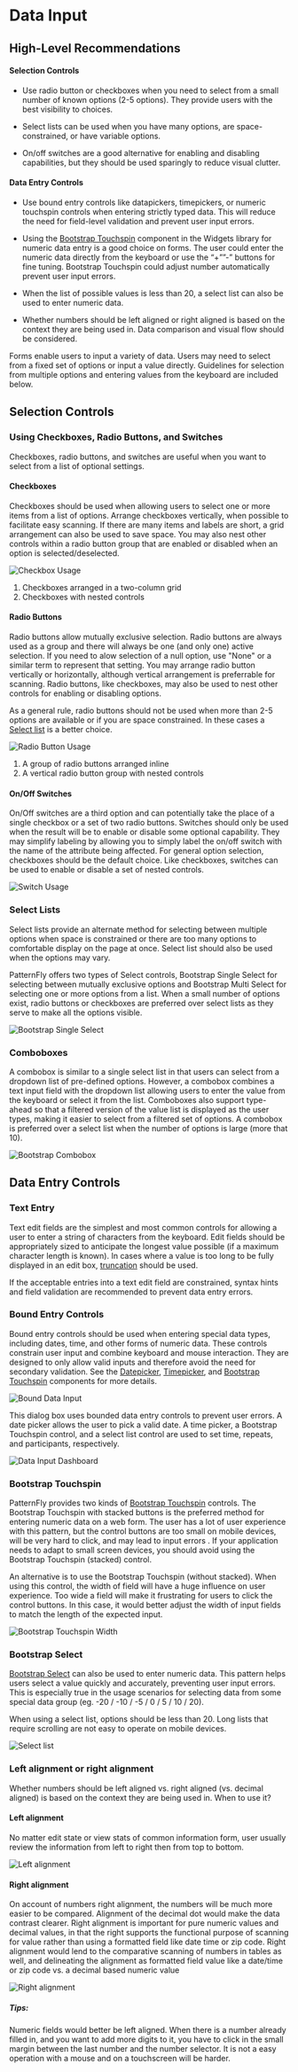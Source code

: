 # Data Input

## High-Level Recommendations
#### Selection Controls
* Use radio button or checkboxes when you need to select from a small number of known options (2-5 options).  They provide users with the best visibility to choices.

* Select lists can be used when you have many options, are space-constrained, or  have variable options.

* On/off switches are a good alternative for enabling and disabling capabilities, but they should be used sparingly to reduce visual clutter.

#### Data Entry Controls
* Use bound entry controls like datapickers, timepickers, or numeric touchspin  controls when entering strictly typed data.  This will reduce the need for field-level validation and prevent user input errors.

* Using the [Bootstrap Touchspin](http://www.patternfly.org/pattern-library/widgets/#bootstrap-touchspin) component in the Widgets library for numeric data entry is a good choice on forms. The user could enter the numeric data directly from the keyboard or use the “+””-” buttons for fine tuning. Bootstrap Touchspin could adjust number automatically prevent user input errors.

* When the list of possible values is less than 20, a select list can also be used to enter numeric data.

* Whether numbers should be left aligned or right aligned is based on the context they are being used in. Data comparison and visual flow should be considered.

Forms enable users to input a variety of data.  Users may need to select from a fixed set of options or input a value directly.  Guidelines for selection from multiple options and entering values from the keyboard are included below.

## Selection Controls

### Using Checkboxes, Radio Buttons, and Switches
Checkboxes, radio buttons, and switches are useful when you want to select from a list of optional settings.  

#### Checkboxes
Checkboxes should be used when allowing users to select one or more items from a list of options. Arrange checkboxes vertically, when possible to facilitate easy scanning.  If there are many items and labels are short, a grid arrangement can also be used to save space.  You may also nest other controls within a radio button group that are enabled or disabled when an option is selected/deselected.

![Checkbox Usage](img/data-input-checkboxes.png)
1. Checkboxes arranged in a two-column grid
2. Checkboxes with nested controls

#### Radio Buttons
Radio buttons allow mutually exclusive selection.  Radio buttons are always used as a group and there will always be one (and only one) active selection.  If you need to alow selection of a null option, use "None" or a similar term to represent that setting.  You may arrange radio button vertically or horizontally, although vertical arrangement is preferrable for scanning.  Radio buttons, like checkboxes, may also be used to nest other controls for enabling or disabling options.

As a general rule, radio buttons should not be used when more than 2-5 options are available or if you are space constrained.  In these cases a [Select list](#select-lists) is a better choice.

![Radio Button Usage](img/data-input-radio-buttons.png)
1. A group of radio buttons arranged inline
2. A vertical radio button group with nested controls

#### On/Off Switches
On/Off switches are a third option and can potentially take the place of a single checkbox or a set of two radio buttons.  Switches should only be used when the result will be to enable or disable some optional capability.  They may simplify labeling by allowing you to simply label the on/off switch with the name of the attribute being affected.  For general option selection, checkboxes should be the default choice.  Like checkboxes, switches can be used to enable or disable a set of nested controls.

![Switch Usage](img/data-input-switch.png)


### Select Lists
Select lists provide an alternate method for selecting between multiple options when space is constrained or there are too many options to comfortable display on the page at once.  Select list should also be used when the options may vary.

PatternFly offers two types of Select controls, Bootstrap Single Select for selecting between mutually exclusive options and Bootstrap Multi Select for selecting one or more options from a list.  When a small number of options exist, radio buttons or checkboxes are preferred over select lists as they serve to make all the options visible.

![Bootstrap Single Select](img/bootstrap-single-multi-select.png)

### Comboboxes
A combobox is similar to a single select list in that users can select from a dropdown list of pre-defined options.  However, a combobox combines a text input field with the dropdown list allowing users to enter the value from the keyboard or select it from the list.  Comboboxes also support type-ahead so that a filtered version of the value list is displayed as the user types, making it easier to select from a filtered set of options. A combobox is preferred over a select list when the number of options is large (more that 10).

![Bootstrap Combobox](img/bootstrap-combobox.png)


## Data Entry Controls

### Text Entry
Text edit fields are the simplest and most common controls for allowing a user to enter a string of characters from the keyboard.  Edit fields should be appropriately sized to anticipate the longest value possible (if a maximum character length is known).  In cases where a value is too long to be fully displayed in an edit box, [truncation](http://www.patternfly.org/styles/terminology-and-wording/#_) should be used.

If the acceptable entries into a text edit field are constrained, syntax hints and field validation are recommended to prevent data entry errors.

### Bound Entry Controls
Bound entry controls should be used when entering special data types, including dates, time, and other forms of numeric data.  These controls constrain user input and combine keyboard and mouse interaction.  They are designed to only allow valid inputs and therefore avoid the need for secondary validation.  See the [Datepicker](http://www.patternfly.org/pattern-library/forms-and-controls/datepicker/), [Timepicker](http://www.patternfly.org/pattern-library/forms-and-controls/timepicker/), and [Bootstrap Touchspin](http://www.patternfly.org/pattern-library/widgets/#bootstrap-touchspin) components for more details.

![Bound Data Input](img/data-input-bound-controls.png)

This dialog box uses bounded data entry controls to prevent user errors.  A date picker allows the user to pick a valid date.  A time picker, a Bootstrap Touchspin control, and a select list control are used to set time, repeats, and participants, respectively.

![Data Input Dashboard](img/data-input-dashboard.png)

### Bootstrap Touchspin
PatternFly provides two kinds of [Bootstrap Touchspin](http://www.patternfly.org/pattern-library/widgets/#bootstrap-touchspin) controls. The Bootstrap Touchspin with stacked buttons is the preferred method for entering numeric data on a web form. The user has a lot of user experience with this pattern, but the control buttons are too small on mobile devices,  will be very hard to click, and may lead to input errors . If your application needs to adapt to small screen devices, you should avoid using the  Bootstrap Touchspin (stacked) control.

An alternative is to use the Bootstrap Touchspin (without stacked). When using this control, the width of field will have a huge influence on user experience. Too wide a field will make it frustrating for users to click the control buttons. In this case, it would better adjust the width of input fields to match the length of the expected input.

![Bootstrap Touchspin Width](img/data-input-bootstrap-touchspin-width.png)

### Bootstrap Select
[Bootstrap Select]( http://www.patternfly.org/pattern-library/widgets/#bootstrap-select) can also be used to enter numeric data. This pattern helps users select a value quickly and accurately, preventing user input errors. This is especially true in the usage scenarios for selecting data from some special data group (eg. -20 / -10 / -5 / 0 / 5 / 10 / 20).

When using a select list, options should be less than 20. Long lists that require scrolling are not easy to operate on mobile devices.

![Select list](img/data-input-select-list.png)

### Left alignment or right alignment
Whether numbers should be left aligned vs. right aligned (vs. decimal aligned) is based on the context they are being used in. When to use it?

#### Left alignment
No matter edit state or view stats of common information form, user usually review the information from left to right then from top to bottom.

![Left alignment](img/left-alignment.png)

#### Right alignment
On account of numbers right alignment, the numbers will be much more easier to be compared. Alignment of the decimal dot would make the data contrast clearer.
Right alignment is important for pure numeric values and decimal values, in that the right supports the functional purpose of scanning for value rather than using a formatted field like date time or zip code. Right alignment would lend to the comparative scanning of numbers in tables as well, and  delineating the alignment as formatted field value like a date/time or zip code vs. a decimal based numeric value

![Right alignment](img/right-alignment.png)

##### Tips:
Numeric fields would better be left aligned.
When there is a number already filled in, and you want to add more digits to it, you have to click in the small margin between the last number and the number selector. It is not a easy operation with a mouse and on a touchscreen will be harder.
